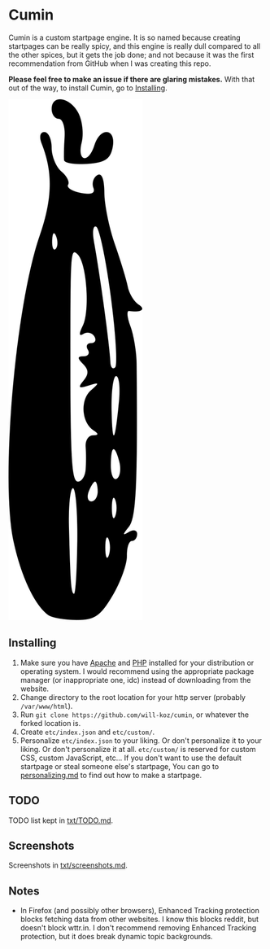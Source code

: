 # Cumin

Cumin is a custom startpage engine. It is so named because creating startpages can be really spicy,
and this engine is really dull compared to all the other spices, but it gets the job done; and not
because it was the first recommendation from GitHub when I was creating this repo.

**Please feel free to make an issue if there are glaring mistakes.** With that out of the way, to
install Cumin, go to [Installing](#Installing).

![Logo](logo/logo.svg)

## Installing

1. Make sure you have [Apache](https://httpd.apache.org/download.cgi) and
[PHP](https://www.php.net/downloads.php) installed for your distribution or operating system. I
would recommend using the appropriate package manager (or inappropriate one, idc) instead of
downloading from the website.
2. Change directory to the root location for your http server (probably `/var/www/html`).
3. Run `git clone https://github.com/will-koz/cumin`, or whatever the forked location is.
4. Create `etc/index.json` and `etc/custom/`.
5. Personalize `etc/index.json` to your liking. Or don't personalize it to your liking. Or don't
personalize it at all. `etc/custom/` is reserved for custom CSS, custom JavaScript, etc... If you
don't want to use the default startpage or steal someone else's startpage, You can go to
[personalizing.md](txt/personalizing.md) to find out how to make a startpage.

## TODO

TODO list kept in [txt/TODO.md](txt/TODO.md).

## Screenshots

Screenshots in [txt/screenshots.md](txt/screenshots.md).

## Notes

- In Firefox (and possibly other browsers), Enhanced Tracking protection blocks fetching data from
other websites. I know this blocks reddit, but doesn't block wttr.in. I don't recommend removing
Enhanced Tracking protection, but it does break dynamic topic backgrounds.
